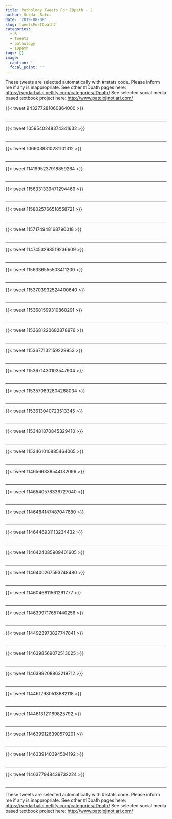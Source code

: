 ```yaml
---
title: Pathology Tweets For IDpath - 2
author: Serdar Balci
date: '2019-08-08'
slug: tweetsForIDpath2
categories:
  - R
  - tweets
  - pathology
  - IDpath
tags: []
image:
  caption: ''
  focal_point: ''
---
```



These tweets are selected automatically with #rstats code. Please inform me if any is inappropriate.
See other #IDpath pages here: https://serdarbalci.netlify.com/categories/IDpath/ 
See selected social media based textbook project here: http://www.patolojinotlari.com/

{{< tweet 943277281060864000 >}}
<br>
<br>
<hr>
{{< tweet 1059540248374341632 >}}
<br>
<br>
<hr>
{{< tweet 1069038310281101312 >}}
<br>
<br>
<hr>
{{< tweet 1141995237918859264 >}}
<br>
<br>
<hr>
{{< tweet 1156331339471294469 >}}
<br>
<br>
<hr>
{{< tweet 1158025766518558721 >}}
<br>
<br>
<hr>
{{< tweet 1157174948168790018 >}}
<br>
<br>
<hr>
{{< tweet 1147453298519236609 >}}
<br>
<br>
<hr>
{{< tweet 1156336555503411200 >}}
<br>
<br>
<hr>
{{< tweet 1153703932524400640 >}}
<br>
<br>
<hr>
{{< tweet 1153681599310860291 >}}
<br>
<br>
<hr>
{{< tweet 1153681220682878976 >}}
<br>
<br>
<hr>
{{< tweet 1153677132159229953 >}}
<br>
<br>
<hr>
{{< tweet 1153671430103547904 >}}
<br>
<br>
<hr>
{{< tweet 1153570892804268034 >}}
<br>
<br>
<hr>
{{< tweet 1153613040723513345 >}}
<br>
<br>
<hr>
{{< tweet 1153481870845329410 >}}
<br>
<br>
<hr>
{{< tweet 1153461010885464065 >}}
<br>
<br>
<hr>
{{< tweet 1146566338544132096 >}}
<br>
<br>
<hr>
{{< tweet 1146540578336727040 >}}
<br>
<br>
<hr>
{{< tweet 1146484147487047680 >}}
<br>
<br>
<hr>
{{< tweet 1146446931113234432 >}}
<br>
<br>
<hr>
{{< tweet 1146424085909401605 >}}
<br>
<br>
<hr>
{{< tweet 1146400267593748480 >}}
<br>
<br>
<hr>
{{< tweet 1146046811561291777 >}}
<br>
<br>
<hr>
{{< tweet 1146399717657440256 >}}
<br>
<br>
<hr>
{{< tweet 1144923973827747841 >}}
<br>
<br>
<hr>
{{< tweet 1146398569072513025 >}}
<br>
<br>
<hr>
{{< tweet 1146399208863219712 >}}
<br>
<br>
<hr>
{{< tweet 1144612980513882118 >}}
<br>
<br>
<hr>
{{< tweet 1144613121169825792 >}}
<br>
<br>
<hr>
{{< tweet 1146399126390579201 >}}
<br>
<br>
<hr>
{{< tweet 1146339140394504192 >}}
<br>
<br>
<hr>
{{< tweet 1146377948439732224 >}}
<br>
<br>
<hr>


These tweets are selected automatically with #rstats code. Please inform me if any is inappropriate.
See other #IDpath pages here: https://serdarbalci.netlify.com/categories/IDpath/ 
See selected social media based textbook project here: http://www.patolojinotlari.com/
